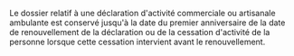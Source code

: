 Le dossier relatif à une déclaration d'activité commerciale ou artisanale ambulante est conservé jusqu'à la date du premier anniversaire de la date de renouvellement de la déclaration ou de la cessation d'activité de la personne lorsque cette cessation intervient avant le renouvellement.

